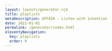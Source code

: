 ```yaml
---
layout: layouts/generator.njk
title: playlists
metaDescription: OFFAIR - Listen with intention
date: 2021-01-01
permalink: /generator/index.html
eleventyNavigation:
  key: playlists
  order: 0
---
```

